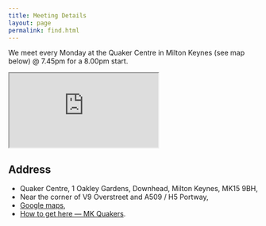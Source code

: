 ```yaml
---
title: Meeting Details
layout: page
permalink: find.html
---
```


<!--
[Home](index.md)&nbsp;&nbsp;&nbsp;&nbsp;&nbsp;&nbsp;&nbsp;&nbsp;&nbsp;&nbsp;[Contact Us](contact.md)

# Meeting Details
-->

We meet every Monday at the Quaker Centre in Milton Keynes (see map below) @ 7.45pm for a 8.00pm start.

<iframe src="https://www.google.com/maps/embed?pb=!1m18!1m12!1m3!1d2453.3351363220745!2d-0.7423750488691282!3d52.0554210796294!2m3!1f0!2f0!3f0!3m2!1i1024!2i768!4f13.1!3m3!1m2!1s0x4877aaf10c09ab19%3A0x84c6f132c9100aa8!2sThe%20Quaker%20Centre!5e0!3m2!1sen!2suk!4v1607784037136!5m2!1sen!2suk" allowfullscreen aria-hidden="false" aria-label="Embedded Google map." tabindex="0"></iframe>

## Address ##

* Quaker Centre,
1 Oakley Gardens,
Downhead,
Milton Keynes,
MK15 9BH,
* Near the corner of V9 Overstreet and A509 / H5 Portway,
* [Google maps][map],
* [How to get here — MK Quakers][quakers].

[map]: https://google.co.uk/maps/place/The+Quaker+Centre/@52.0536188,-0.743348,15z/
[quakers]: https://llquakers.org.uk/miltonkeynes/web/?page_id=147#:~:text=How%20to%20get%20here
